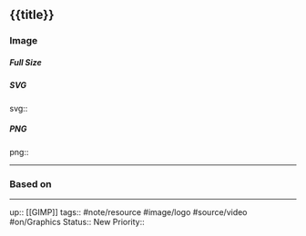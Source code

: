 ## {{title}}

### Image

##### Full Size



##### SVG

svg:: 

##### PNG

png:: 

---
### Based on



---

up:: [[GIMP]]
tags:: #note/resource #image/logo #source/video  #on/Graphics 
Status:: New
Priority:: 